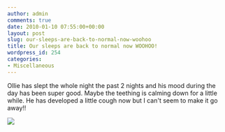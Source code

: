 ```yaml
---
author: admin
comments: true
date: 2010-01-10 07:55:00+00:00
layout: post
slug: our-sleeps-are-back-to-normal-now-woohoo
title: Our sleeps are back to normal now WOOHOO!
wordpress_id: 254
categories:
- Miscellaneous
---
```


Ollie has slept the whole night the past 2 nights and his mood during the day has been super good.  Maybe the teething is calming down for a little while.  He has developed a little cough now but I can't seem to make it go away!!

![](https://blogger.googleusercontent.com/tracker/251139911615938991-1589602307026206189?l=www.outmumbered.com)
